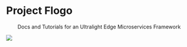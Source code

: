 # Project Flogo

<center>Docs and Tutorials for an Ultralight Edge Microservices Framework</center>

![](./images/Flynn1.png)